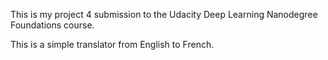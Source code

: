This is my project 4 submission to the Udacity Deep Learning Nanodegree Foundations course.

This is a simple translator from English to French.
